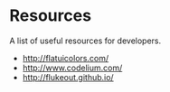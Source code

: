Resources
=========

A list of useful resources for developers.

 - http://flatuicolors.com/
 - http://www.codelium.com/
 - http://flukeout.github.io/
